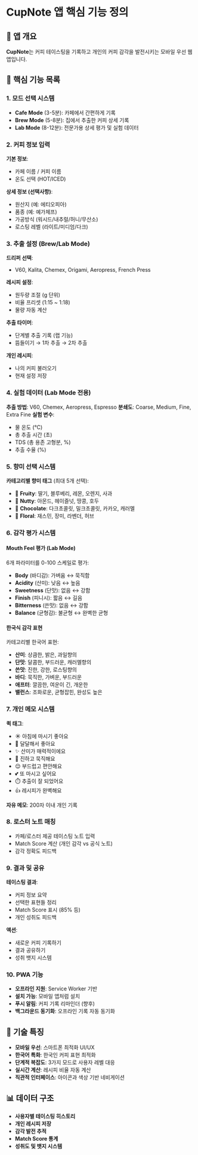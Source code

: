 # CupNote 앱 핵심 기능 정의

## 📱 앱 개요
**CupNote**는 커피 테이스팅을 기록하고 개인의 커피 감각을 발전시키는 모바일 우선 웹 앱입니다.

## 🎯 핵심 기능 목록

### 1. **모드 선택 시스템**
- **Cafe Mode** (3-5분): 카페에서 간편하게 기록
- **Brew Mode** (5-8분): 집에서 추출한 커피 상세 기록
- **Lab Mode** (8-12분): 전문가용 상세 평가 및 실험 데이터

### 2. **커피 정보 입력**
**기본 정보**:
- 카페 이름 / 커피 이름
- 온도 선택 (HOT/ICED)

**상세 정보 (선택사항)**:
- 원산지 (예: 에티오피아)
- 품종 (예: 예가체프)
- 가공방식 (워시드/내추럴/허니/무산소)
- 로스팅 레벨 (라이트/미디엄/다크)

### 3. **추출 설정 (Brew/Lab Mode)**
**드리퍼 선택**:
- V60, Kalita, Chemex, Origami, Aeropress, French Press

**레시피 설정**:
- 원두량 조절 (g 단위)
- 비율 프리셋 (1:15 ~ 1:18)
- 물량 자동 계산

**추출 타이머**:
- 단계별 추출 기록 (랩 기능)
- 뜸들이기 → 1차 추출 → 2차 추출

**개인 레시피**:
- 나의 커피 불러오기
- 현재 설정 저장

### 4. **실험 데이터 (Lab Mode 전용)**
**추출 방법**: V60, Chemex, Aeropress, Espresso
**분쇄도**: Coarse, Medium, Fine, Extra Fine
**실험 변수**:
- 물 온도 (°C)
- 총 추출 시간 (초)
- TDS (총 용존 고형분, %)
- 추출 수율 (%)

### 5. **향미 선택 시스템**
**카테고리별 향미 태그** (최대 5개 선택):
- 🍓 **Fruity**: 딸기, 블루베리, 레몬, 오렌지, 사과
- 🥜 **Nutty**: 아몬드, 헤이즐넛, 땅콩, 호두
- 🍫 **Chocolate**: 다크초콜릿, 밀크초콜릿, 카카오, 캐러멜
- 🌺 **Floral**: 재스민, 장미, 라벤더, 허브

### 6. **감각 평가 시스템**

#### **Mouth Feel 평가 (Lab Mode)**
6개 파라미터를 0-100 스케일로 평가:
- **Body** (바디감): 가벼움 ↔ 묵직함
- **Acidity** (산미): 낮음 ↔ 높음
- **Sweetness** (단맛): 없음 ↔ 강함
- **Finish** (피니시): 짧음 ↔ 길음
- **Bitterness** (쓴맛): 없음 ↔ 강함
- **Balance** (균형감): 불균형 ↔ 완벽한 균형

#### **한국식 감각 표현**
카테고리별 한국어 표현:
- **산미**: 상큼한, 밝은, 과일향의
- **단맛**: 달콤한, 부드러운, 캐러멜향의
- **쓴맛**: 진한, 강한, 로스팅향의
- **바디**: 묵직한, 가벼운, 부드러운
- **애프터**: 깔끔한, 여운이 긴, 개운한
- **밸런스**: 조화로운, 균형잡힌, 완성도 높은

### 7. **개인 메모 시스템**
**퀵 태그**:
- ☀️ 아침에 마시기 좋아요
- 🍯 달달해서 좋아요
- ✨ 산미가 매력적이에요
- 💪 진하고 묵직해요
- 😌 부드럽고 편안해요
- 💕 또 마시고 싶어요
- ⏱️ 추출이 잘 되었어요
- 👍 레시피가 완벽해요

**자유 메모**: 200자 이내 개인 기록

### 8. **로스터 노트 매칭**
- 카페/로스터 제공 테이스팅 노트 입력
- Match Score 계산 (개인 감각 vs 공식 노트)
- 감각 정확도 피드백

### 9. **결과 및 공유**
**테이스팅 결과**:
- 커피 정보 요약
- 선택한 표현들 정리
- Match Score 표시 (85% 등)
- 개인 성취도 피드백

**액션**:
- 새로운 커피 기록하기
- 결과 공유하기
- 성취 뱃지 시스템

### 10. **PWA 기능**
- **오프라인 지원**: Service Worker 기반
- **설치 가능**: 모바일 앱처럼 설치
- **푸시 알림**: 커피 기록 리마인더 (향후)
- **백그라운드 동기화**: 오프라인 기록 자동 동기화

## 🔧 기술 특징
- **모바일 우선**: 스마트폰 최적화 UI/UX
- **한국어 특화**: 한국인 커피 표현 최적화
- **단계적 복잡도**: 3가지 모드로 사용자 레벨 대응
- **실시간 계산**: 레시피 비율 자동 계산
- **직관적 인터페이스**: 아이콘과 색상 기반 네비게이션

## 📊 데이터 구조
- **사용자별 테이스팅 히스토리**
- **개인 레시피 저장**
- **감각 발전 추적**
- **Match Score 통계**
- **성취도 및 뱃지 시스템**